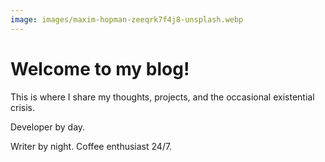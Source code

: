 ```yaml
---
image: images/maxim-hopman-zeeqrk7f4j8-unsplash.webp
---
```

# Welcome to my blog!

This is where I share my thoughts, projects, and the occasional existential crisis.

Developer by day.

Writer by night. Coffee enthusiast 24/7.


